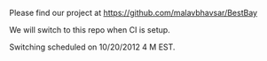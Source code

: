 Please find our project at https://github.com/malavbhavsar/BestBay

We will switch to this repo when CI is setup.

Switching scheduled on 10/20/2012 4 M EST.